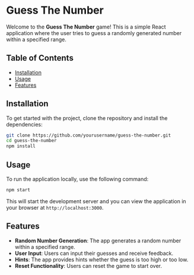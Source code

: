 # Guess The Number

Welcome to the **Guess The Number** game! This is a simple React application where the user tries to guess a randomly generated number within a specified range.

## Table of Contents

- [Installation](#installation)
- [Usage](#usage)
- [Features](#features)


## Installation

To get started with the project, clone the repository and install the dependencies:

```bash
git clone https://github.com/yourusername/guess-the-number.git
cd guess-the-number
npm install
```

## Usage

To run the application locally, use the following command:

```bash
npm start
```

This will start the development server and you can view the application in your browser at `http://localhost:3000`.

## Features

- **Random Number Generation**: The app generates a random number within a specified range.
- **User Input**: Users can input their guesses and receive feedback.
- **Hints**: The app provides hints whether the guess is too high or too low.
- **Reset Functionality**: Users can reset the game to start over.


